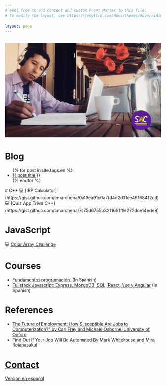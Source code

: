 ```yaml
---
# Feel free to add content and custom Front Matter to this file.
# To modify the layout, see https://jekyllrb.com/docs/themes/#overriding-theme-defaults

layout: page
---
```

[![law code man seated writing](./assets/img/swc.png)](./assets/img/swc.png)
---
# Blog
<ul>
  {% for post in site.tags.en %}
    <li>
      <a href="{{ post.url }}">{{ post.title }}</a>
    </li>
  {% endfor %}
</ul>
# C++
💻 [IRP Calculator](https://gist.github.com/cmarchena/0a19ea91c0a7fd4d2d31ee49168412cd)<br/>
💻 [Quiz App Trivia C++](https://gist.github.com/cmarchena/7c75d6755b3211661f9e272dce14ede9)

# JavaScript
💻 [Color Array Challenge](https://gist.github.com/cmarchena/6c8e2aae28b813b1c4042ec206b9d94b)

# Courses
* [Fundamentos programación](https://github.com/SprintWithCarlos/coding-classes/tree/master/modulos/coding-101). (In Spanish)
* [Fullstack Javascript: Express, MongoDB, SQL, React, Vue y Angular](https://github.com/SprintWithCarlos/coding-classes) (In Spanish)

# References  
* [The Future of Employment: How Susceptible Are Jobs to Computerization?" by Carl Frey and Michael Osborne. University of Oxford](https://www.oxfordmartin.ox.ac.uk/downloads/academic/The_Future_of_Employment.pdf)
* [Find Out If Your Job Will Be Automated
By Mark Whitehouse and Mira Rojanasakul](https://www.bloomberg.com/graphics/2017-job-risk/)  

# [Contact](/contact)

[Versión en español](./es/)
